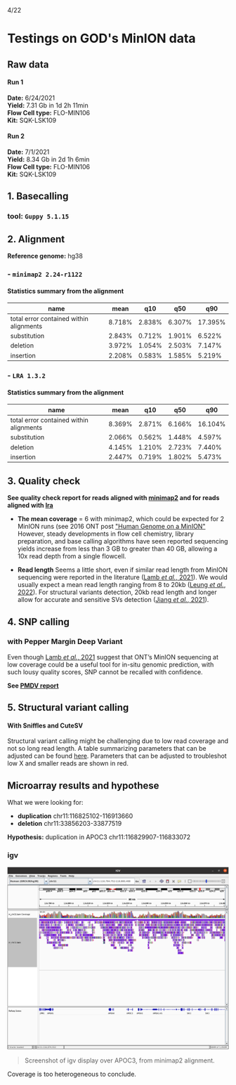 4/22
# Testings on GOD's MinION data
## Raw data 

#### Run 1   
**Date:** 6/24/2021    
**Yield:** 7.31 Gb in 1d 2h 11min   
**Flow Cell type:** FLO-MIN106  
**Kit:** SQK-LSK109  




#### Run 2  
**Date:** 7/1/2021   
**Yield:** 8.34 Gb in 2d 1h 6min   
**Flow Cell type:** FLO-MIN106  
**Kit:** SQK-LSK109  


## 1. Basecalling 
### tool: `Guppy 5.1.15`
## 2. Alignment 
**Reference genome:** hg38

### - `minimap2 2.24-r1122`
#### Statistics summary from the alignment

| name                                    | mean   | q10    | q50    | q90     |
|-----------------------------------------|--------|--------|--------|---------|
| total error contained within alignments | 8.718% | 2.838% | 6.307% | 17.395% |
| substitution                            | 2.843% | 0.712% | 1.901% | 6.522%  |
| deletion                                | 3.972% | 1.054% | 2.503% | 7.147%  |
| insertion                               | 2.208% | 0.583% | 1.585% | 5.219%  |


### - `LRA 1.3.2`
#### Statistics summary from the alignment

| name                                    | mean   | q10    | q50    | q90     |
|-----------------------------------------|--------|--------|--------|---------|
| total error contained within alignments | 8.369% | 2.871% | 6.166% | 16.104% |
| substitution                            | 2.066% | 0.562% | 1.448% | 4.597%  |
| deletion                                | 4.145% | 1.210% | 2.723% | 7.440%  |
| insertion                               | 2.447% | 0.719% | 1.802% | 5.473%  |


## 3. Quality check 
**See quality check report for reads aligned with [minimap2](https://rawcdn.githack.com/ziphra/godsminion/3a8e5829666f9f86cce88747fa23bfe4b4cb8ee5/files/mmiQC.html) and for reads aligned with [lra](https://rawcdn.githack.com/ziphra/godsminion/3a8e5829666f9f86cce88747fa23bfe4b4cb8ee5/files/lraQC.html)**

- **The mean coverage** = 6 with minimap2, which could be expected for 2 MinION runs (see 2016 ONT post ["Human Genome on a MinION"](https://nanoporetech.com/about-us/news/human-genome-minion) However, steady developments in flow cell chemistry, library preparation, and base calling algorithms have seen reported sequencing yields increase from less than 3 GB to greater than 40 GB, allowing a 10x read depth from a single flowcell. 

- **Read length** Seems a little short, even if similar read length from MinION sequencing were reported in the literature ([Lamb *et al.*, 2021](https://doi.org/10.1371/journal.pone.0261274)). We would usually expect a mean read length ranging from 8 to 20kb ([Leung *et al.*, 2022](https://www.nature.com/articles/s41598-022-08576-4)). For structural variants detection, 20kb read length and longer allow for accurate and sensitive SVs detection ([Jiang *et al.*, 2021](https://doi.org/10.1186/s12859‐021‐04422‐y)).



## 4. SNP calling 
### with Pepper Margin Deep Variant
Even though [Lamb *et al.*, 2021](https://doi.org/10.1371/journal.pone.0261274) suggest that ONT’s MinION sequencing at low coverage could be a useful tool for in-situ genomic prediction, with such lousy quality scores, SNP cannot be recalled with confidence. 

**See [PMDV report](https://github.com/ziphra/godsminion/blob/main/files/god_pmdv.visual_report.html.pdf)**


## 5. Structural variant calling
#### With Sniffles and CuteSV
Structural variant calling might be challenging due to low read coverage and not so long read length. 
A table summarizing parameters that can be adjusted can be found [here](./files/cutesnif.pdf). Parameters that can be adjusted to troubleshot low X and smaller reads are shown in red. 



## Microarray results and hypothese
What we were looking for:    

- **duplication**    chr11:116825102-116913660
- **deletion**    chr11:33856203-33877519

**Hypothesis:** duplication in APOC3 chr11:116829907-116833072

### igv 
![](./files/APOC3_nanopore.png)
> Screenshot of igv display over APOC3, from minimap2 alignment. 

Coverage is too heterogeneous to conclude.



